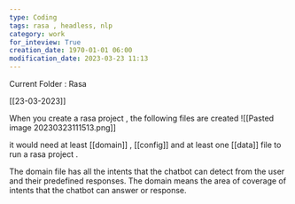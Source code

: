 ```yaml
---
type: Coding  
tags: rasa , headless, nlp
category: work
for_inteview: True
creation_date: 1970-01-01 06:00
modification_date: 2023-03-23 11:13
---
```


  
Current Folder : Rasa




[[23-03-2023]]

When you create a rasa project , the following files are created
![[Pasted image 20230323111513.png]]


it would need at least [[domain]] , [[config]] and  at least one [[data]] file to run a rasa project .

The domain file has all the intents that the chatbot can detect from the user and their predefined responses. The domain means the area of coverage of intents that the chatbot can answer or response.
